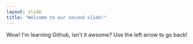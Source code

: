 ```yaml
---
layout: slide
title: "Welcome to our second slide!"
---
```

Wow! I'm learning Github, isn't it awsome?
Use the left arrow to go back!
